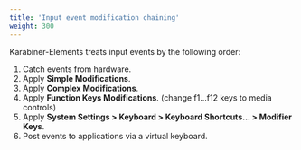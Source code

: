 ```yaml
---
title: 'Input event modification chaining'
weight: 300
---
```


Karabiner-Elements treats input events by the following order:

1.  Catch events from hardware.
2.  Apply **Simple Modifications**.
3.  Apply **Complex Modifications**.
4.  Apply **Function Keys Modifications**. (change f1...f12 keys to media controls)
5.  Apply **System Settings > Keyboard > Keyboard Shortcuts... > Modifier Keys**.
6.  Post events to applications via a virtual keyboard.
